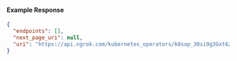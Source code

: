 <!-- Code generated for API Clients. DO NOT EDIT. -->

#### Example Response

```json
{
  "endpoints": [],
  "next_page_uri": null,
  "uri": "https://api.ngrok.com/kubernetes_operators/k8sop_30si9g3Gxt62bXxDRb9tGlRApGu/bound_endpoints"
}
```
